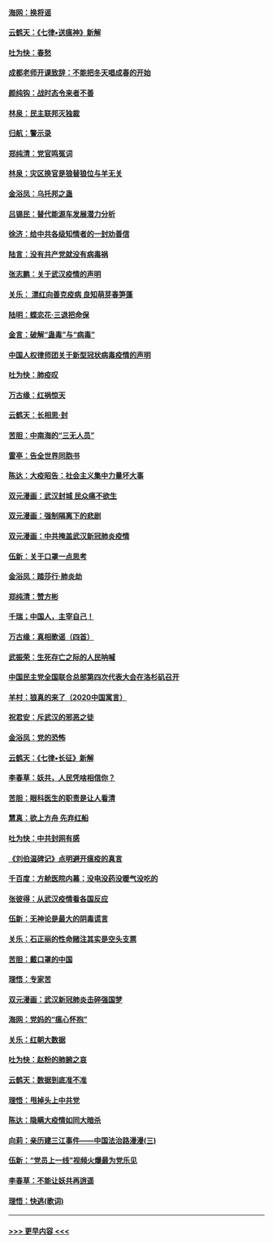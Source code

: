 #### [海网：换将谣](../pages/nsc993/n11873712.md?t=02170922) 
#### [云鹤天：《七律▪送瘟神》新解](../pages/nsc993/n11873598.md?t=02170922) 
#### [吐为快：春愁](../pages/nsc993/n11872801.md?t=02170922) 
#### [成都老师开课致辞：不能把冬天唱成春的开始](../pages/nsc993/n11872653.md?t=02170922) 
#### [颜纯钩：战时态令来者不善](../pages/nsc993/n11872011.md?t=02170922) 
#### [林泉：民主联邦灭独裁](../pages/nsc993/n11870998.md?t=02170922) 
#### [归航：警示录](../pages/nsc993/n11870963.md?t=02170922) 
#### [郑纯清：党官鸣冤词](../pages/nsc993/n11870938.md?t=02170922) 
#### [林泉：灾区换官是狼替狼位与羊无关](../pages/nsc993/n11870896.md?t=02170922) 
#### [金浴凤：乌托邦之蛊](../pages/nsc993/n11870879.md?t=02170922) 
#### [吕锡民：替代能源车发展潜力分析](../pages/nsc993/n11870656.md?t=02170922) 
#### [徐济：给中共各级知情者的一封劝善信](../pages/nsc993/n11868561.md?t=02170922) 
#### [陆言：没有共产党就没有病毒祸](../pages/nsc993/n11868232.md?t=02170922) 
#### [张志鹏：关于武汉疫情的声明](../pages/nsc993/n11867182.md?t=02170922) 
#### [关乐： 漂红向善克疫病 良知萌芽春笋蓬](../pages/nsc993/n11865710.md?t=02170922) 
#### [陆明：蝶恋花‧三退把命保](../pages/nsc993/n11865673.md?t=02170922) 
#### [金言：破解“蛊毒”与“病毒”](../pages/nsc993/n11864103.md?t=02170922) 
#### [中国人权律师团关于新型冠状病毒疫情的声明](../pages/nsc993/n11864249.md?t=02170922) 
#### [吐为快：肺疫叹](../pages/nsc993/n11864027.md?t=02170922) 
#### [万古缘：红祸惊天](../pages/nsc993/n11864079.md?t=02170922) 
#### [云鹤天：长相思‧封](../pages/nsc993/n11864006.md?t=02170922) 
#### [苦胆：中南海的“三无人员”](../pages/nsc993/n11862997.md?t=02170922) 
#### [雷亭：告全世界同胞书](../pages/nsc993/n11862572.md?t=02170922) 
#### [陈达：大疫昭告：社会主义集中力量坏大事](../pages/nsc993/n11859419.md?t=02170922) 
#### [双元漫画：武汉封城 民众痛不欲生](../pages/nsc993/n11859287.md?t=02170922) 
#### [双元漫画：强制隔离下的悲剧](../pages/nsc993/n11859244.md?t=02170922) 
#### [双元漫画：中共掩盖武汉新冠肺炎疫情](../pages/nsc993/n11858249.md?t=02170922) 
#### [伍新：关于口罩一点思考](../pages/nsc993/n11859195.md?t=02170922) 
#### [金浴凤：踏莎行‧肺炎劫](../pages/nsc993/n11858227.md?t=02170922) 
#### [郑纯清：赞方彬](../pages/nsc993/n11856803.md?t=02170922) 
#### [千瑞；中国人，主宰自己！](../pages/nsc993/n11856793.md?t=02170922) 
#### [万古缘：真相歌谣（四首）](../pages/nsc993/n11856263.md?t=02170922) 
#### [武振荣：生死存亡之际的人民呐喊](../pages/nsc993/n11856256.md?t=02170922) 
#### [中国民主党全国联合总部第四次代表大会在洛杉矶召开](../pages/nsc993/n11856344.md?t=02170922) 
#### [羊村：狼真的来了（2020中国寓言）](../pages/nsc993/n11856229.md?t=02170922) 
#### [祝君安：斥武汉的邪恶之徒](../pages/nsc993/n11855861.md?t=02170922) 
#### [金浴凤：党的恐怖](../pages/nsc993/n11855849.md?t=02170922) 
#### [云鹤天：《七律▪长征》新解](../pages/nsc993/n11855479.md?t=02170922) 
#### [李春草：妖共，人民凭啥相信你？](../pages/nsc993/n11855196.md?t=02170922) 
#### [苦胆：眼科医生的职责是让人看清](../pages/nsc993/n11853840.md?t=02170922) 
#### [慧真：欲上方舟 先弃红船](../pages/nsc993/n11853483.md?t=02170922) 
#### [吐为快：中共封网有感](../pages/nsc993/n11852575.md?t=02170922) 
#### [《刘伯温碑记》点明避开瘟疫的真言](../pages/nsc993/n11852128.md?t=02170922) 
#### [千百度：方舱医院内幕：没电没药没暖气没吃的](../pages/nsc993/n11850211.md?t=02170922) 
#### [张彼得：从武汉疫情看各国反应](../pages/nsc993/n11850102.md?t=02170922) 
#### [伍新：无神论是最大的阴毒谎言](../pages/nsc993/n11846129.md?t=02170922) 
#### [关乐：石正丽的性命赌注其实是空头支票](../pages/nsc993/n11846109.md?t=02170922) 
#### [苦胆：戴口罩的中国](../pages/nsc993/n11845576.md?t=02170922) 
#### [理悟：专家苦](../pages/nsc993/n11845564.md?t=02170922) 
#### [双元漫画：武汉新冠肺炎击碎强国梦](../pages/nsc993/n11843320.md?t=02170922) 
#### [海网：党妈的“瘟心怀抱”](../pages/nsc993/n11840740.md?t=02170922) 
#### [关乐：红朝大数据](../pages/nsc993/n11840675.md?t=02170922) 
#### [吐为快：赵粉的肺腑之哀](../pages/nsc993/n11840618.md?t=02170922) 
#### [云鹤天：数据到底准不准](../pages/nsc993/n11840325.md?t=02170922) 
#### [理悟：甩掉头上中共党](../pages/nsc993/n11838826.md?t=02170922) 
#### [陈达：隐瞒大疫情如同大暗杀](../pages/nsc993/n11838771.md?t=02170922) 
#### [向莉：亲历建三江事件——中国法治路漫漫(三)](../pages/nsc993/n11831825.md?t=02170922) 
#### [伍新：“党员上一线”视频火爆最为党乐见](../pages/nsc993/n11838200.md?t=02170922) 
#### [李春草：不能让妖共再逍遥](../pages/nsc993/n11838102.md?t=02170922) 
#### [理悟：快逃(歌词)](../pages/nsc993/n11838083.md?t=02170922) 

----
#### [ >>> 更早内容 <<< ](../indexes/nsc993-earlier.md)

